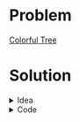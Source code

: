 # Problem
[Colorful Tree](https://www.hackerrank.com/contests/srbd-code-contest-2023-round-1/challenges/colorful-tree-1)

# Solution

<details>
<summary>Idea</summary>

The problem statement can be simplified as: "We have to find number of 1s in the path from node $x$ to $y$".
This problem can be solved using LCA. <br>
We keep count the number of $1$s we good from root to any node in anrry $cnt[]$. This can ve done using dfs.<br>
Let's say, we are given a query $x$ $y$. <br>
Using LCA we can find the lowest common ancestor $p$.
So, the answer is $cnt[x] + cnt[y] - 2*cnt[p] + 1$. <br>
The extra $1$ is added, because, while eliminating the count of the $1s$ from root to $p$ we eliminated the color of $p$ as well. But $p$ is definately in the path from $x$ to $y$.

</details>

<details>
<summary>Code</summary>

```cpp
/*
    So, which of the favours
    of your Lord would you deny?
*/

#include <bits/stdc++.h>

#ifdef ADIB_PC
#include "dbg.h"
#else
#define dbg(...)
#endif

using namespace std;
using ll = long long;

#define fast_IO ios_base::sync_with_stdio(0), cin.tie(NULL);
#define show(x) cout << #x << ": " << x << endl;
#define all(x) begin(x), end(x)
#define MAXN 500005

vector<int> adj[MAXN];

struct LCA {
    vector<int> height, euler, first, segtree;
    vector<bool> visited;
    int n;

    LCA(vector<int> adj[], int _n, int root = 0) {
        n = _n;
        height.resize(n);
        first.resize(n);
        euler.reserve(n * 2);
        visited.assign(n, false);
        dfs(adj, root);
        int m = euler.size();
        segtree.resize(m * 4);
        build(1, 0, m - 1);
    }

    void dfs(vector<int> adj[], int node, int h = 0) {
        visited[node] = true;
        height[node] = h;
        first[node] = euler.size();
        euler.push_back(node);
        for (auto to : adj[node]) {
            if (!visited[to]) {
                dfs(adj, to, h + 1);
                euler.push_back(node);
            }
        }
    }

    void build(int node, int b, int e) {
        if (b == e) {
            segtree[node] = euler[b];
        } else {
            int mid = (b + e) / 2;
            build(node << 1, b, mid);
            build(node << 1 | 1, mid + 1, e);
            int l = segtree[node << 1], r = segtree[node << 1 | 1];
            segtree[node] = (height[l] < height[r]) ? l : r;
        }
    }

    int query(int node, int b, int e, int L, int R) {
        if (b > R || e < L)
            return -1;
        if (b >= L && e <= R)
            return segtree[node];
        int mid = (b + e) >> 1;

        int left = query(node << 1, b, mid, L, R);
        int right = query(node << 1 | 1, mid + 1, e, L, R);
        if (left == -1) return right;
        if (right == -1) return left;
        return height[left] < height[right] ? left : right;
    }

    int lca(int u, int v) {
        int left = first[u], right = first[v];
        if (left > right)
            swap(left, right);
        return query(1, 0, euler.size() - 1, left, right);
    }
};


int cnt[MAXN];
string s;
void dfs(int curr, int par)
{
    cnt[curr] = cnt[par] + s[curr] - '0';
    for(auto child : adj[curr])
    {
        if(child == par) continue;
        dfs(child, curr);
    }
}

int main()
{
    fast_IO;
    int T = 1;
    cin >> T;
    while(T--)
    {
        int n, q;
        cin >> n >> q;
        for(int i = 2; i <= n; i++)
        {
            int p;
            cin >> p;
            adj[i].push_back(p);
            adj[p].push_back(i);
        }
        cin >> s;
        s = "#" + s;
        cnt[0] = 0;
        dfs(1,0);
        // Building lca
        LCA lca(adj,n+1,1);
        while(q--)
        {
            int x, y;
            cin >> x >> y;
            int p = lca.lca(x,y);
            int ans = cnt[x] + cnt[y] - 2*cnt[p] + 1;
            cout << ans << "\n";
        }
        for(int i = 0; i <= n; i++)
        {
            adj[i].clear();
            cnt[i] = 0;
        }
    }
    return 0;
}
```

</details>